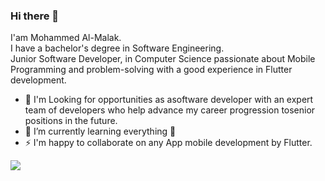 ### Hi there 👋
I'am Mohammed Al-Malak.
<br />
I have a bachelor's degree in Software Engineering.
<br />
Junior Software Developer,
in Computer Science passionate about
Mobile Programming
and problem-solving with a good experience in
Flutter development.

 
- 👯 I'm Looking for opportunities as asoftware developer with an expert team of developers who help advance my career progression tosenior positions in the future.
- 🌱 I’m currently learning everything 🤣
- ⚡  I'm happy to collaborate on any App mobile  development by Flutter.
 
 <img src="https://github-readme-stats.vercel.app/api/top-langs/?username=MohammedAlmalak&layout=compact" />
<!--
### Connect with me:

[<img align="left"  width="22px" src="https://cdn.jsdelivr.net/npm/simple-icons@v3/icons/linkedin.svg" />][linkedin]

[<img align="left" alt="codeSTACKr | LinkedIn" width="22px" src="https://cdn.jsdelivr.net/npm/simple-icons@v3/icons/linkedin.svg" />][linkedin]
[<img align="left" alt="codeSTACKr | Instagram" width="22px" src="https://cdn.jsdelivr.net/npm/simple-icons@v3/icons/instagram.svg" />][instagram]

**MohammedAlmalak/MohammedAlmalak** is a ✨ _special_ ✨ repository because its `README.md` (this file) appears on your GitHub profile.

Here are some ideas to get you started:

- 🔭 I’m currently working on ...
- 🌱 I’m currently learning ...
- 👯 I’m looking to collaborate on ...
- 🤔 I’m looking for help with ...
- 💬 Ask me about ...
- 📫 How to reach me: ...
- 😄 Pronouns: ...
- ⚡ Fun fact: ...
-->
